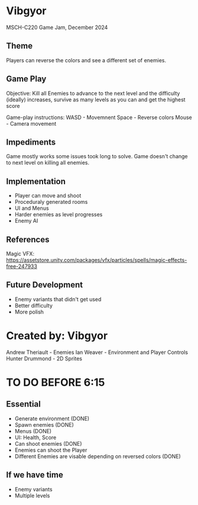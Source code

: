 # Vibgyor
MSCH-C220 Game Jam, December 2024

## Theme
Players can reverse the colors and see a different set of enemies.

## Game Play
Objective: Kill all Enemies to advance to the next level and the difficulty (ideally) increases, survive as many levels as you can and get the highest score

Game-play instructions:
WASD - Movemnent
Space - Reverse colors
Mouse - Camera movement

## Impediments
Game mostly works some issues took long to solve. Game doesn't change to next level on killing all enemies.

## Implementation
* Player can move and shoot
* Proceduraly generated rooms
* UI and Menus
* Harder enemies as level progresses
* Enemy AI

## References
Magic VFX: https://assetstore.unity.com/packages/vfx/particles/spells/magic-effects-free-247933 

## Future Development
* Enemy variants that didn't get used
* Better difficulty
* More polish

# Created by: Vibgyor
Andrew Theriault - Enemies
Ian Weaver - Environment and Player Controls
Hunter Drummond - 2D Sprites

# TO DO BEFORE 6:15
## Essential
* Generate environment (DONE)
* Spawn enemies (DONE)
* Menus (DONE)
* UI: Health, Score
* Can shoot enemies (DONE)
* Enemies can shoot the Player
* Different Enemies are visable depending on reversed colors (DONE)
## If we have time
* Enemy variants
* Multiple levels